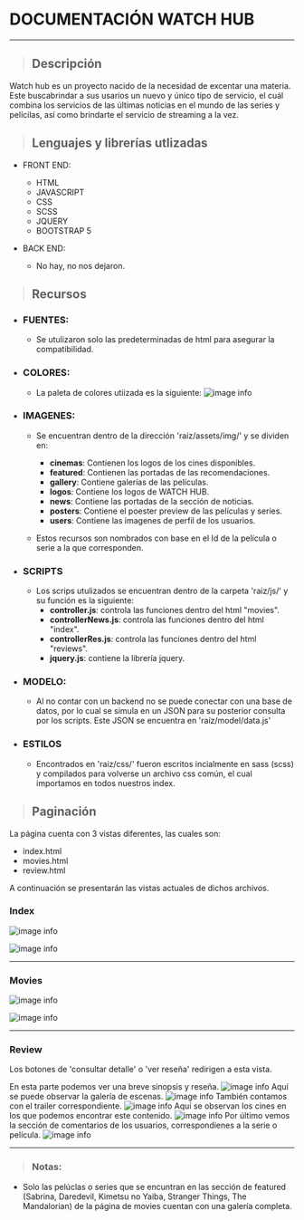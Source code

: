 # DOCUMENTACIÓN WATCH HUB
---
> ## Descripción
Watch hub es un proyecto nacido de la necesidad de excentar una materia. Este buscabrindar a sus usarios un nuevo y único tipo de servicio, el cuál combina los servicios de las últimas noticias en el mundo de las series y pelícilas, así como brindarte el servicio de streaming a la vez.

> ## Lenguajes y librerías utlizadas
* FRONT END:
  * HTML
  * JAVASCRIPT
  * CSS
  * SCSS
  * JQUERY
  * BOOTSTRAP 5
   
* BACK END:
  * No hay, no nos dejaron.

> ## Recursos
* ### FUENTES:
  * Se utulizaron solo las predeterminadas de html para asegurar la compatibilidad.

* ### COLORES:
  * La paleta de colores utiizada es la siguiente:
  ![image info](./img/code1.png)
  
* ### IMAGENES:
  * Se encuentran dentro de la dirección 'raíz/assets/img/' y se dividen en:
    *  **cinemas**: Contienen los logos de los cines disponibles.
    *  **featured**: Contienen las portadas de las recomendaciones.
    *  **gallery**: Contiene galerías de las películas.
    *  **logos**: Contiene los logos de WATCH HUB.
    *  **news**: Contiene las portadas de la sección de noticias.
    *  **posters**: Contiene el poester preview de las películas y series.
    *  **users**: Contiene las imagenes de perfil de los usuarios.
  
   * Estos recursos son nombrados con base en el Id de la película o serie a la que corresponden.
 
 * ### SCRIPTS
    * Los scrips utulizados se encuentran dentro de la carpeta 'raiz/js/' y su función es la siguiente:
      * **controller.js**: controla las funciones dentro del html "movies". 
      * **controllerNews.js**: controla las funciones dentro del html "index". 
      * **controllerRes.js**: controla las funciones dentro del html "reviews". 
      * **jquery.js**: contiene la librería jquery.
  
  * ### MODELO:
    * Al no contar con un backend no se puede conectar con una base de datos, por lo cual se simula en un JSON para su posterior consulta por los scripts. Este JSON se encuentra en 'raíz/model/data.js'

 * ### ESTILOS
    * Encontrados en 'raiz/css/' fueron escritos incialmente en sass (scss) y compilados para volverse un archivo css común, el cual importamos en todos nuestros index.
  
> ## Paginación
La página cuenta con 3 vistas diferentes, las cuales son:
* index.html
* movies.html
* review.html

A continuación se presentarán las vistas actuales de dichos archivos.

### Index
  ![image info](./img/index1.png)

  ![image info](./img/index2.png)

---
### Movies
![image info](./img/movie1.png)

![image info](./img/movie2.png)

---
### Review
Los botones de 'consultar detalle' o 'ver reseña' redirigen a esta vista.

En esta parte podemos ver una breve sinopsis y reseña.
![image info](./img/review1.png)
Aquí se puede observar la galería de escenas.
![image info](./img/review2.png)
También contamos con el trailer correspondiente.
![image info](./img/review3.png)
Aquí se observan los cines en los que podemos encontrar este contenido.
![image info](./img/review4.png)
Por último vemos la sección de comentarios de los usuarios, correspondienes a la serie o película.
![image info](./img/review5.png)

---
> ### Notas:
* Solo las pelúclas o series que se encuntran en las sección de featured (Sabrina, Daredevil, Kimetsu no Yaiba, Stranger Things, The Mandalorian) de la página de movies cuentan con una galería completa.


